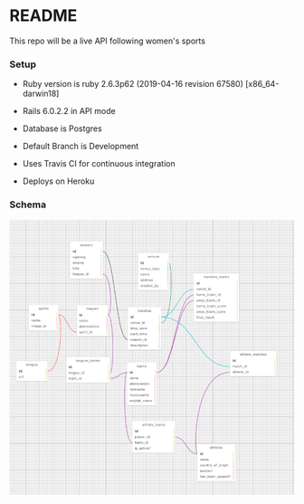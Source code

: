 # README

This repo will be a live API following women's sports

### Setup

* Ruby version is ruby 2.6.3p62 (2019-04-16 revision 67580) [x86_64-darwin18]

* Rails 6.0.2.2 in API mode

* Database is Postgres

* Default Branch is Development

* Uses Travis CI for continuous integration

* Deploys on Heroku

### Schema

![schema](images/basic_schema.png)
